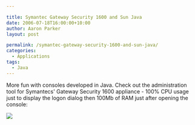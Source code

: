 ```yaml
---

title: Symantec Gateway Security 1600 and Sun Java
date: 2006-07-18T16:00:00+10:00
author: Aaron Parker
layout: post

permalink: /symantec-gateway-security-1600-and-sun-java/
categories:
  - Applications
tags:
  - Java
---
```

More fun with consoles developed in Java. Check out the administration tool for Symantecs' Gateway Security 1600 appliance - 100% CPU usage just to display the logon dialog then 100Mb of RAM just after opening the console:

<a target="_blank" href="/photos/parky/images/1223/original.aspx"><img border="0" src="/photos/parky/images/1223/secondarythumb.aspx" /></a>